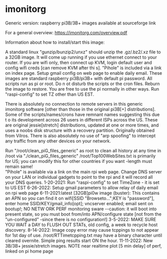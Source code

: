 # imonitorg
Generic version: raspberry pi3B/3B+ images available at sourceforge link

For a general overview:  https://imonitorg.com/overview.pdf

Information about how to install/start this image:

A standard linux "gunzip/bunzip2/unxz" should unzip the .gz/.bz2/.xz file to a 32GB image.   It will come up running if you use ethernet connect to your router.  If you are wifi only, then connect up KVM, login default user and config wifi creds [can remove KVM after thi
s].  "Pihole" is included via a link on index page.  Setup gmail config on web page to enable daily email.  These images are standard raspberry pi3B/pi3B+ with default pi password.  All scripts run as pi or root.  Do n
ot disturb the scripts or the cron files. Reburn the image to restore.  You are free to use the pi normally in other ways.  Run "raspi-config" to set TZ other than US EST.

There is absolutely no connection to remote servers in this generic imonitorg software [other than those in the original pi3B[+] distributions].  Some of the scripts/names/crons have remnant names suggesting this due t
o its development across 26 users in different ISPs across the US. These are original jessie[stretch] distributions, updated at one or more times, and uses a noobs disk structure with a recovery partition.  Originally 
obtained from Vilros. There is also absolutely no use of "arp spoofing" to intercept any traffic from any other devices on your network.  
 
Run "/root/clean_piG_files_generic" as root to clean all history at any time in /root via "./clean_piG_files_generic"
/root/Top100WebSites.txt is primarily for US; you can modify this for other countries if you want -length must remain same!  
"Pihole" is available via a link on the main rpi web page.  Change DNS server on your LAN or individual gadgets to point to the rpi and it will record all your DNS queries.
1-20-2021: Run "raspi-config" to set TimeZone - it is set to US EST
6-26-2022: Setup gmail parameters to allow relay of daily email on rpi web page
6-11-2021:latest [32GB]pi0w image (buster): This contains an APN so you can find it on wifi[SSID "Browseto...";KEY is "password"], enter home SSID/KEY/gmail_info[opt]; vncserver enabled; email sent on bootup!;  NO NETW
ORK PERF monitoring sware --caution: it will boot into present state, so you must boot from/into APN/configure state [not from the "un-configured" -since there is no configuration!]
3-5-2022: MAKE SURE YOU WAIT a DAY to FLUSH OUT STATs, old config, a week to recycle host discovery.
8-14-2022: Image copy error may cause tcppings to not appear for 1st day of use.  /root/RTTimetcpping.txt may have a binary character until cleared overnite. Simple ping results start ON the hour.
11-11-2022: New 3B/3B+ jessie/stretch images. NOTE near realtime plot [5 min delay] of perf, linked on pi home page
 
